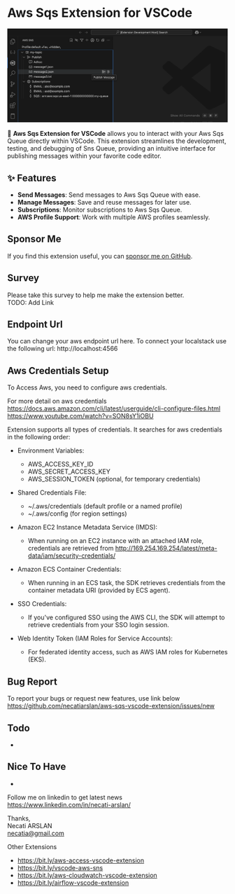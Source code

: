 # Aws Sqs Extension for VSCode
![screenshoot](media/ext-main.png)

🚀 **Aws Sqs Extension for VSCode** allows you to interact with your Aws Sqs Queue directly within VSCode. This extension streamlines the development, testing, and debugging of Sns Queue, providing an intuitive interface for publishing messages within your favorite code editor.  

## ✨ Features  

- **Send Messages**: Send messages to Aws Sqs Queue with ease. 
- **Manage Messages**: Save and reuse messages for later use.
- **Subscriptions**: Monitor subscriptions to Aws Sqs Queue.
- **AWS Profile Support**: Work with multiple AWS profiles seamlessly.  

## Sponsor Me
If you find this extension useful, you can [sponsor me on GitHub](https://github.com/sponsors/necatiarslan).

## Survey
Please take this survey to help me make the extension better.\
TODO: Add Link

## Endpoint Url
You can change your aws endpoint url here. To connect your localstack use the following url: http://localhost:4566

## Aws Credentials Setup
To Access Aws, you need to configure aws credentials. 

For more detail on aws credentials \
https://docs.aws.amazon.com/cli/latest/userguide/cli-configure-files.html \
https://www.youtube.com/watch?v=SON8sY1iOBU

Extension supports all types of credentials. It searches for aws credentials in the following order:
- Environment Variables:
  - AWS_ACCESS_KEY_ID
  - AWS_SECRET_ACCESS_KEY
  - AWS_SESSION_TOKEN (optional, for temporary credentials)

- Shared Credentials File:
  - ~/.aws/credentials (default profile or a named profile)
  - ~/.aws/config (for region settings)

- Amazon EC2 Instance Metadata Service (IMDS):
  - When running on an EC2 instance with an attached IAM role, credentials are retrieved from http://169.254.169.254/latest/meta-data/iam/security-credentials/

- Amazon ECS Container Credentials:
  - When running in an ECS task, the SDK retrieves credentials from the container metadata URI (provided by ECS agent).

- SSO Credentials:
  - If you've configured SSO using the AWS CLI, the SDK will attempt to retrieve credentials from your SSO login session.

- Web Identity Token (IAM Roles for Service Accounts):
  - For federated identity access, such as AWS IAM roles for Kubernetes (EKS).

## Bug Report
To report your bugs or request new features, use link below\
https://github.com/necatiarslan/aws-sqs-vscode-extension/issues/new


## Todo
- 

## Nice To Have
- 

Follow me on linkedin to get latest news \
https://www.linkedin.com/in/necati-arslan/

Thanks, \
Necati ARSLAN \
necatia@gmail.com


Other Extensions
- https://bit.ly/aws-access-vscode-extension
- https://bit.ly/vscode-aws-sns
- https://bit.ly/aws-cloudwatch-vscode-extension
- https://bit.ly/airflow-vscode-extension